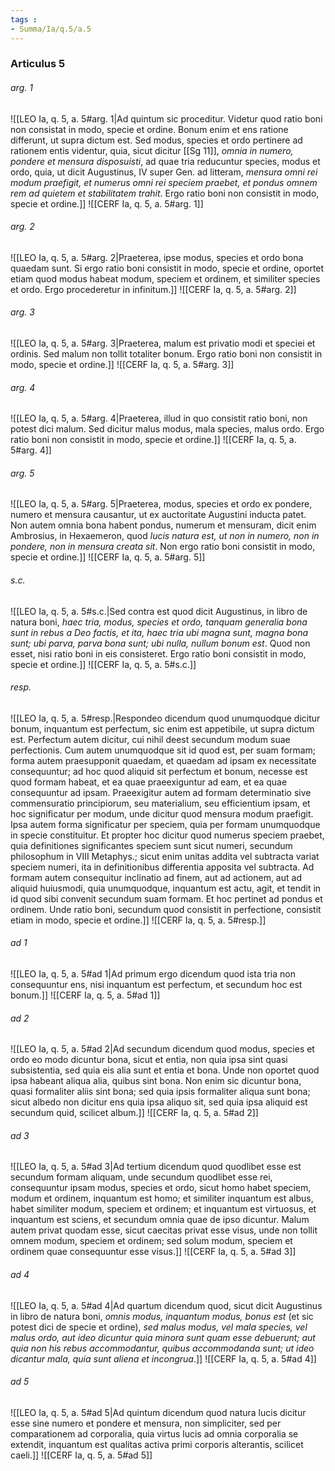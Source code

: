 ```yaml
---
tags : 
- Summa/Ia/q.5/a.5
---
```


### Articulus 5

###### arg. 1
![[LEO Ia, q. 5, a. 5#arg. 1|Ad quintum sic proceditur. Videtur quod ratio boni non consistat in modo, specie et ordine. Bonum enim et ens ratione differunt, ut supra dictum est. Sed modus, species et ordo pertinere ad rationem entis videntur, quia, sicut dicitur [[Sg 11]], *omnia in numero, pondere et mensura disposuisti*, ad quae tria reducuntur species, modus et ordo, quia, ut dicit Augustinus, IV super Gen. ad litteram, *mensura omni rei modum praefigit, et numerus omni rei speciem praebet, et pondus omnem rem ad quietem et stabilitatem trahit*. Ergo ratio boni non consistit in modo, specie et ordine.]]
![[CERF Ia, q. 5, a. 5#arg. 1]]

###### arg. 2
![[LEO Ia, q. 5, a. 5#arg. 2|Praeterea, ipse modus, species et ordo bona quaedam sunt. Si ergo ratio boni consistit in modo, specie et ordine, oportet etiam quod modus habeat modum, speciem et ordinem, et similiter species et ordo. Ergo procederetur in infinitum.]]
![[CERF Ia, q. 5, a. 5#arg. 2]]

###### arg. 3
![[LEO Ia, q. 5, a. 5#arg. 3|Praeterea, malum est privatio modi et speciei et ordinis. Sed malum non tollit totaliter bonum. Ergo ratio boni non consistit in modo, specie et ordine.]]
![[CERF Ia, q. 5, a. 5#arg. 3]]

###### arg. 4
![[LEO Ia, q. 5, a. 5#arg. 4|Praeterea, illud in quo consistit ratio boni, non potest dici malum. Sed dicitur malus modus, mala species, malus ordo. Ergo ratio boni non consistit in modo, specie et ordine.]]
![[CERF Ia, q. 5, a. 5#arg. 4]]

###### arg. 5
![[LEO Ia, q. 5, a. 5#arg. 5|Praeterea, modus, species et ordo ex pondere, numero et mensura causantur, ut ex auctoritate Augustini inducta patet. Non autem omnia bona habent pondus, numerum et mensuram, dicit enim Ambrosius, in Hexaemeron, quod *lucis natura est, ut non in numero, non in pondere, non in mensura creata sit*. Non ergo ratio boni consistit in modo, specie et ordine.]]
![[CERF Ia, q. 5, a. 5#arg. 5]]

###### s.c.
![[LEO Ia, q. 5, a. 5#s.c.|Sed contra est quod dicit Augustinus, in libro de natura boni, *haec tria, modus, species et ordo, tanquam generalia bona sunt in rebus a Deo factis, et ita, haec tria ubi magna sunt, magna bona sunt; ubi parva, parva bona sunt; ubi nulla, nullum bonum est*. Quod non esset, nisi ratio boni in eis consisteret. Ergo ratio boni consistit in modo, specie et ordine.]]
![[CERF Ia, q. 5, a. 5#s.c.]]

###### resp.
![[LEO Ia, q. 5, a. 5#resp.|Respondeo dicendum quod unumquodque dicitur bonum, inquantum est perfectum, sic enim est appetibile, ut supra dictum est. Perfectum autem dicitur, cui nihil deest secundum modum suae perfectionis. Cum autem unumquodque sit id quod est, per suam formam; forma autem praesupponit quaedam, et quaedam ad ipsam ex necessitate consequuntur; ad hoc quod aliquid sit perfectum et bonum, necesse est quod formam habeat, et ea quae praeexiguntur ad eam, et ea quae consequuntur ad ipsam. Praeexigitur autem ad formam determinatio sive commensuratio principiorum, seu materialium, seu efficientium ipsam, et hoc significatur per modum, unde dicitur quod mensura modum praefigit. Ipsa autem forma significatur per speciem, quia per formam unumquodque in specie constituitur. Et propter hoc dicitur quod numerus speciem praebet, quia definitiones significantes speciem sunt sicut numeri, secundum philosophum in VIII Metaphys.; sicut enim unitas addita vel subtracta variat speciem numeri, ita in definitionibus differentia apposita vel subtracta. Ad formam autem consequitur inclinatio ad finem, aut ad actionem, aut ad aliquid huiusmodi, quia unumquodque, inquantum est actu, agit, et tendit in id quod sibi convenit secundum suam formam. Et hoc pertinet ad pondus et ordinem. Unde ratio boni, secundum quod consistit in perfectione, consistit etiam in modo, specie et ordine.]]
![[CERF Ia, q. 5, a. 5#resp.]]

###### ad 1
![[LEO Ia, q. 5, a. 5#ad 1|Ad primum ergo dicendum quod ista tria non consequuntur ens, nisi inquantum est perfectum, et secundum hoc est bonum.]]
![[CERF Ia, q. 5, a. 5#ad 1]]

###### ad 2
![[LEO Ia, q. 5, a. 5#ad 2|Ad secundum dicendum quod modus, species et ordo eo modo dicuntur bona, sicut et entia, non quia ipsa sint quasi subsistentia, sed quia eis alia sunt et entia et bona. Unde non oportet quod ipsa habeant aliqua alia, quibus sint bona. Non enim sic dicuntur bona, quasi formaliter aliis sint bona; sed quia ipsis formaliter aliqua sunt bona; sicut albedo non dicitur ens quia ipsa aliquo sit, sed quia ipsa aliquid est secundum quid, scilicet album.]]
![[CERF Ia, q. 5, a. 5#ad 2]]

###### ad 3
![[LEO Ia, q. 5, a. 5#ad 3|Ad tertium dicendum quod quodlibet esse est secundum formam aliquam, unde secundum quodlibet esse rei, consequuntur ipsam modus, species et ordo, sicut homo habet speciem, modum et ordinem, inquantum est homo; et similiter inquantum est albus, habet similiter modum, speciem et ordinem; et inquantum est virtuosus, et inquantum est sciens, et secundum omnia quae de ipso dicuntur. Malum autem privat quodam esse, sicut caecitas privat esse visus, unde non tollit omnem modum, speciem et ordinem; sed solum modum, speciem et ordinem quae consequuntur esse visus.]]
![[CERF Ia, q. 5, a. 5#ad 3]]

###### ad 4
![[LEO Ia, q. 5, a. 5#ad 4|Ad quartum dicendum quod, sicut dicit Augustinus in libro de natura boni, *omnis modus, inquantum modus, bonus est* (et sic potest dici de specie et ordine), *sed malus modus, vel mala species, vel malus ordo, aut ideo dicuntur quia minora sunt quam esse debuerunt; aut quia non his rebus accommodantur, quibus accommodanda sunt; ut ideo dicantur mala, quia sunt aliena et incongrua*.]]
![[CERF Ia, q. 5, a. 5#ad 4]]

###### ad 5
![[LEO Ia, q. 5, a. 5#ad 5|Ad quintum dicendum quod natura lucis dicitur esse sine numero et pondere et mensura, non simpliciter, sed per comparationem ad corporalia, quia virtus lucis ad omnia corporalia se extendit, inquantum est qualitas activa primi corporis alterantis, scilicet caeli.]]
![[CERF Ia, q. 5, a. 5#ad 5]]

